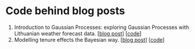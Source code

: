 # Code behind blog posts

1. Introduction to Gaussian Processes: exploring Gaussian Processes with Lithuanian weather forecast data. [[blog post](https://aurimas.eu/blog/2022/03/intro-to-gaussian-processes/)] [[code](gaussian-process-intro)]
2. Modelling tenure effects the Bayesian way. [[blog post](https://aurimas.eu/blog/2023/04/modeling-tenure-effects-the-bayesian-way/)] [[code](tenure-effects)]


